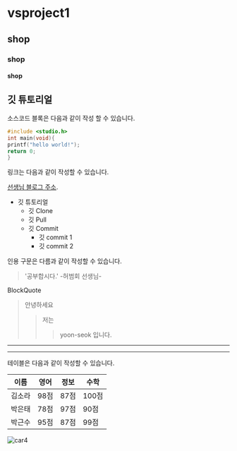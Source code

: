 # vsproject1
## shop
### shop
#### shop

## 깃 튜토리얼
소스코드 블록은 다음과 같이 작성 할 수 있습니다.

```c
#include <studio.h>
int main(void){
printf("hello world!");
return 0;
}
```

링크는 다음과 같이 작성할 수 있습니다.

[선생님 블로그 주소](http://blog.naver.com/bhher).

* 깃 튜토리얼
  * 깃 Clone
  * 깃 Pull
  * 깃 Commit
    * 깃 commit 1
    * 깃 commit 2

인용 구문은 다름과 같이 작성할 수 있습니다.

> '공부합시다.' -허범회 선생님-

BlockQuote
> 안녕하세요
> > 저는
> > > yoon-seok 입니다.

---

***

테이블은 다음과 같이 작성할 수 있습니다.

이름|영어|정보|수학
---|---|---|---|
김소라|98점|87점|100점|
박은태|78점|97점|90점|
박근수|95점|87점|99점|

![car4](https://github.com/chois1234/javafs/assets/130129342/92069575-421c-4961-87bc-41ba5cd46960)
